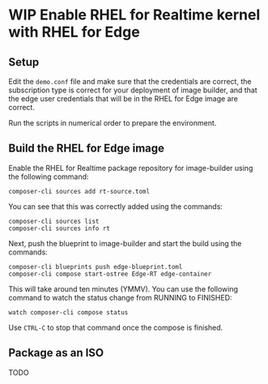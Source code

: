 # WIP Enable RHEL for Realtime kernel with RHEL for Edge
## Setup
Edit the `demo.conf` file and make sure that the credentials are correct, the subscription type is correct for your deployment of image builder, and that the edge user credentials that will be in the RHEL for Edge image are correct.

Run the scripts in numerical order to prepare the environment.

## Build the RHEL for Edge image
Enable the RHEL for Realtime package repository for image-builder using the following command:

    composer-cli sources add rt-source.toml

You can see that this was correctly added using the commands:

    composer-cli sources list
    composer-cli sources info rt

Next, push the blueprint to image-builder and start the build using the commands:

    composer-cli blueprints push edge-blueprint.toml
    composer-cli compose start-ostree Edge-RT edge-container

This will take around ten minutes (YMMV). You can use the following command to watch the status change from RUNNING to FINISHED:

    watch composer-cli compose status

Use `CTRL-C` to stop that command once the compose is finished.

## Package as an ISO
TODO
